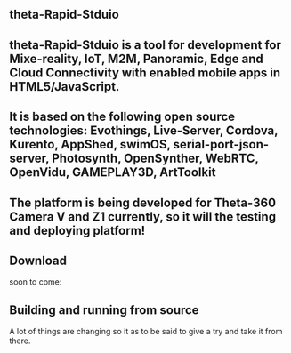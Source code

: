 ## theta-Rapid-Stduio

## theta-Rapid-Stduio is a tool for development for Mixe-reality, IoT, M2M, Panoramic, Edge and Cloud Connectivity with enabled mobile apps in HTML5/JavaScript.

## It is based on the following open source technologies: Evothings, Live-Server, Cordova, Kurento, AppShed, swimOS, serial-port-json-server, Photosynth, OpenSynther, WebRTC, OpenVidu, GAMEPLAY3D, ArtToolkit

## The platform is being developed for Theta-360 Camera V and Z1 currently, so it will the testing and deploying platform!

## Download
soon to come:

## Building and running from source
A lot of things are changing so it as to be said to give a try and take it from there. 

